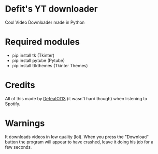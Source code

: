 # Defit's YT downloader
Cool Video Downloader made in Python

# Required modules
- pip install tk (Tkinter)
- pip install pytube (Pytube)
- pip install ttkthemes (Tkinter Themes)

# Credits
All of this made by [DefeatOf13](https://defeatof13.github.io) (it wasn't hard though) when listening to Spotify.

# Warnings
It downloads videos in low quality (lol).
When you press the "Download" button the program will appear to have crashed, leave it doing his job for a few seconds.
